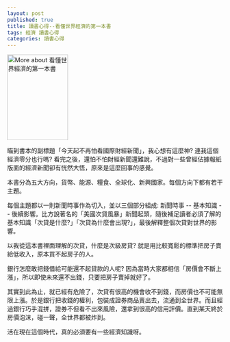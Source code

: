 ```yaml
---
layout: post
published: true
title: 讀書心得--看懂世界經濟的第一本書
tags: 經濟 讀書心得
categories: 讀書心得
---
```

<a href="http://www.anobii.com/books/%E7%9C%8B%E6%87%82%E4%B8%96%E7%95%8C%E7%B6%93%E6%BF%9F%E7%9A%84%E7%AC%AC%E4%B8%80%E6%9C%AC%E6%9B%B8/9789866702556/0143687c5729930b51/" class="book-cover" title="More about 看懂世界經濟的第一本書"><img alt="More about 看懂世界經濟的第一本書" height="200" src="http://image.anobii.com/anobi/image_book.php?type=5&amp;item_id=0143687c5729930b51&amp;time=1270879871" title="More about 看懂世界經濟的第一本書" width="142" /></a>

瞄到書本的副標題「今天起不再怕看國際財經新聞」，我心想有這麼神? 連我這個經濟零分也行嗎? 看完之後，還怕不怕財經新聞還難說，不過對一些曾經佔據報紙版面的經濟新聞卻有恍然大悟，原來是這麼回事的感覺。

本書分為五大方向，貨幣、能源、糧食、全球化、新興國家。每個方向下都有若干主題。

每個主題都以一則新聞時事作為切入，並以三個部分組成: 新聞時事 -- 基本知識 -- 後續影響。比方說著名的「美國次貸風暴」新聞起頭，隨後補足讀者必須了解的基本知識「次貸是什麼?」「次貸為什麼會出現?」，最後解釋整個次貸對世界的影響。

以我從這本書裡面理解的次貸，什麼是次級房貸? 就是用比較寬鬆的標準把房子賣給低收入，原本買不起房子的人。

銀行怎麼敢把錢借給可能還不起貸款的人呢? 因為當時大家都相信「房價會不斷上漲」，所以即使未來還不出錢，只要把房子賣掉就好了。

其實到此為止，就已經有危險了，次貸有很高的機會收不到錢，而房價也不可能無限上漲。於是銀行把收錢的權利，包裝成證券商品賣出去，流通到全世界。而且經過銀行巧手混拼，證券不但看不出來風險，還拿到很高的信用評價。直到某天終於房價泡沫，碰一聲，全世界都被炸到。

活在現在這個時代，真的必須要有一些經濟知識呀。
